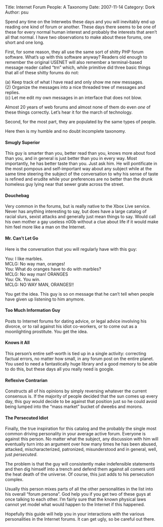 Title: Internet Forum People: A Taxonomy
Date: 2007-11-14
Category: Dork
Author: psu

<p>Spend any time on the Interwebs these days and you will inevitably end up reading one kind of forum or another. These days there seems to be one of these for every normal human interest and probably the interests that aren&#8217;t all that normal. I have two observations to make about these forums, one short and one long.<br />
<span id="more-928"></span><a></a></p>
<p>First, for some reason, they all use the same sort of shitty PHP forum software. What&#8217;s up with this software anyway? Readers old enough to remember the original USENET will also remember a terminal-based message reader called &#8220;trn&#8221; which, while primitive did three basic things that all of these shitty forums do not:</p>
<p>(a) Keep track of what I have read and only show me new messages.<br />
(2) Organize the messages into a nice threaded tree of messages and replies.<br />
(c) Let me edit my own messages in an interface that does not blow.</p>
<p>Almost 20 years of web forums and almost none of them do even <em>one</em> of these things correctly. Let&#8217;s hear it for the march of technology.</p>
<p>Second, for the most part, they are populated by the same types of people.</p>
<p>Here then is my humble and no doubt incomplete taxonomy.</p>
<p><!---more--><a></a></p>
<h4>Smugly Superior</h4>
<p>This guy is smarter than you, better read than you, knows more about food than you, and in general is just better than you in every way. Most importantly, he has better taste than you. Just ask him. He will pontificate in the most pompous and self-important way about any subject while at the same time steering the subject of the conversation to why his sense of taste is refined and erudite while your preferences are no better than the drunk homeless guy lying near that sewer grate across the street.</p>
<h4>Douchebag</h4>
<p>Very common in the forums, but is really native to the Xbox Live service. Never has anything interesting to say, but does have a large catalog of racial slurs, sexist attacks and generally just mean things to say. Would call his own mother a gay useless n00b without a clue about life if it would make him feel more like a man on the Internet.</p>
<h4>Mr. Can&#8217;t Let Go</h4>
<p>Here is the conversation that you will regularly have with this guy:</p>
<p>You: I like marbles.<br />
MCLG: No way man, oranges!<br />
You: What do oranges have to do with marbles?<br />
MCLG: No way man! ORANGES<br />
You: Ok. You win.<br />
MCLG: NO WAY MAN, ORANGES!!</p>
<p>You get the idea. This guy is so on message that he can&#8217;t tell when people have given up listening to him anymore.</p>
<h4>Too Much Information Guy</h4>
<p>Posts to Internet forums for dating advice, or legal advice involving his divorce, or to rail against his idiot co-workers, or to come out as a moonlighting prostitute. You get the idea.</p>
<h4>Knows it All</h4>
<p>This person&#8217;s entire self-worth is tied up in a single activity: correcting factual errors, no matter how small, in any forum post on the entire planet. You used to need a fantastically huge library and a good memory to be able to do this, but these days all you really need is google.</p>
<h4>Reflexive Contrarian</h4>
<p>Constructs all of his opinions by simply reversing whatever the current consensus is. If the majority of people decided that the sun comes up every day, this guy would decide to be against that position just so he could avoid being lumped into the &#8220;mass market&#8221; bucket of dweebs and morons.</p>
<h4>The Persecuted Idiot</h4>
<p>Finally, the true inspiration for this catalog and the probably the single most common driving personality in your average active forum. Everyone is against this person. No matter what the subject, any discussion with him will eventually turn into an argument over how many times he has been abused, attacked, mischaracterized, patronized, misunderstood and in general, well, just <em>persecuted</em>.</p>
<p>The problem is that the guy will consistently make indefensible statements and then dig himself into a trench and defend them against all comers until the heat death of the universe. Of course, this just adds to his persecution complex.</p>
<p>Usually this person mixes parts of all the other personalities in the list into his overall &#8220;forum persona&#8221;. God help you if you get two of these guys at once talking to each other. I&#8217;m fairly sure that the known physical laws cannot yet model what would happen to the Internet if this happened.</p>
<p>Hopefully this guide will help you in your interactions with the various personalities in the Internet forums. It can get ugly, so be careful out there.</p>
